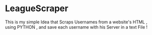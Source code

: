 # LeagueScraper

This is my simple Idea that Scraps Usernames from a website's HTML  ,
using PYTHON , and save each username with his Server in a text File !
